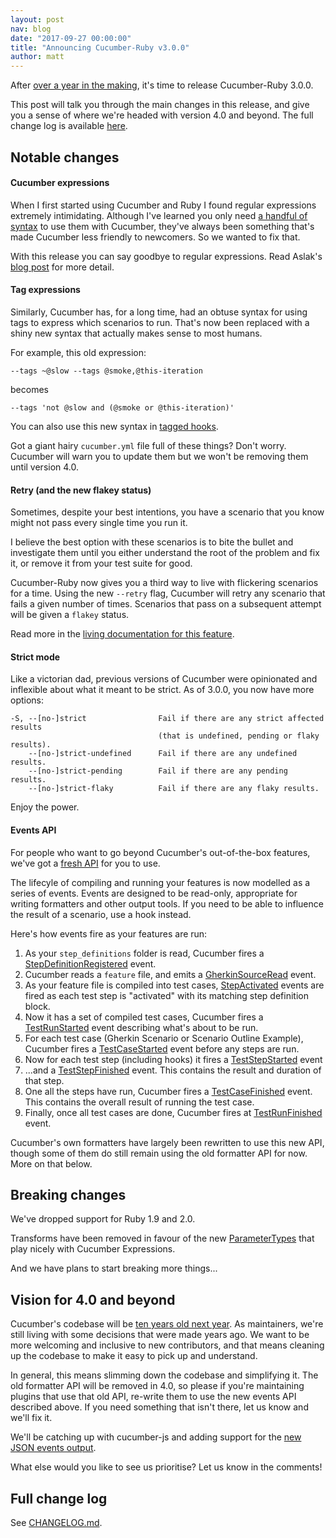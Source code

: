 ```yaml
---
layout: post
nav: blog
date: "2017-09-27 00:00:00"
title: "Announcing Cucumber-Ruby v3.0.0"
author: matt
---
```


After [over a year in the making](https://github.com/cucumber/cucumber-ruby/commit/f719115c2a52165711425508cccbce82d9eefa73), it's time to release Cucumber-Ruby 3.0.0.

This post will talk you through the main changes in this release, and give you a sense of where we're headed with version 4.0 and beyond. The full change log is available [here](https://github.com/cucumber/cucumber-ruby/blob/master/CHANGELOG.md).

Notable changes
---------------

#### Cucumber expressions

When I first started using Cucumber and Ruby I found regular expressions extremely intimidating. Although I've learned you only need [a handful of syntax](http://agileforall.com/just-enough-regular-expressions-for-cucumber/) to use them with Cucumber, they've always been something that's made Cucumber less friendly to newcomers. So we wanted to fix that.

With this release you can say goodbye to regular expressions. Read Aslak's [blog post](https://cucumber.io/blog/2017/07/26/announcing-cucumber-expressions) for more detail.

#### Tag expressions

Similarly, Cucumber has, for a long time, had an obtuse syntax for using tags to express which scenarios to run. That's now been replaced with a shiny new syntax that actually makes sense to most humans.

For example, this old expression:

    --tags ~@slow --tags @smoke,@this-iteration

becomes

    --tags 'not @slow and (@smoke or @this-iteration)'

You can also use this new syntax in [tagged hooks](https://app.cucumber.pro/projects/cucumber-ruby/documents/branch/master/features/docs/writing_support_code/tagged_hooks.feature).

Got a giant hairy `cucumber.yml` file full of these things? Don't worry. Cucumber will warn you to update them but we won't be removing them until version 4.0.

#### Retry (and the new flakey status)

Sometimes, despite your best intentions, you have a scenario that you know might not pass every single time you run it.

I believe the best option with these scenarios is to bite the bullet and investigate them until you either understand the root of the problem and fix it, or remove it from your test suite for good.

Cucumber-Ruby now gives you a third way to live with flickering scenarios for a time. Using the new `--retry` flag, Cucumber will retry any scenario that fails a given number of times. Scenarios that pass on a subsequent attempt will be given a `flakey` status.

Read more in the [living documentation for this feature](https://app.cucumber.pro/projects/cucumber-ruby/documents/branch/master/features/docs/cli/retry_failing_tests.feature).

#### Strict mode

Like a victorian dad, previous versions of Cucumber were opinionated and inflexible about what it meant to be strict. As of 3.0.0, you now have more options:

    -S, --[no-]strict                Fail if there are any strict affected results
                                     (that is undefined, pending or flaky results).
        --[no-]strict-undefined      Fail if there are any undefined results.
        --[no-]strict-pending        Fail if there are any pending results.
        --[no-]strict-flaky          Fail if there are any flaky results.

Enjoy the power.

#### Events API

For people who want to go beyond Cucumber's out-of-the-box features, we've got a [fresh API](http://www.rubydoc.info/github/cucumber/cucumber-ruby/Cucumber/Events) for you to use.

The lifecyle of compiling and running your features is now modelled as a series of events. Events are designed to be read-only, appropriate for writing formatters and other output tools. If you need to be able to influence the result of a scenario, use a hook instead.

Here's how events fire as your features are run:

1. As your `step_definitions` folder is read, Cucumber fires a [StepDefinitionRegistered](https://app.cucumber.pro/projects/cucumber-ruby/documents/branch/master/features/docs/events/step_definition_registered_event.feature) event.
2. Cucumber reads a `feature` file, and emits a [GherkinSourceRead](https://app.cucumber.pro/projects/cucumber-ruby/documents/branch/master/features/docs/events/gherkin_source_read_event.feature) event.
3. As your feature file is compiled into test cases, [StepActivated](https://app.cucumber.pro/projects/cucumber-ruby/documents/branch/master/features/docs/events/step_activated_event.feature) events are fired as each test step is "activated" with its matching step definition block.
4. Now it has a set of compiled test cases, Cucumber fires a [TestRunStarted](https://app.cucumber.pro/projects/cucumber-ruby/documents/branch/master/features/docs/events/test_run_started_event.feature) event describing what's about to be run.
5. For each test case (Gherkin Scenario or Scenario Outline Example), Cucumber fires a [TestCaseStarted](https://app.cucumber.pro/projects/cucumber-ruby/documents/branch/master/features/docs/events/test_case_started_event.feature) event before any steps are run.
6. Now for each test step (including hooks) it fires a [TestStepStarted](https://app.cucumber.pro/projects/cucumber-ruby/documents/branch/master/features/docs/events/test_step_started_event.feature) event
7. ...and a [TestStepFinished]() event. This contains the result and duration of that step.
8. One all the steps have run, Cucumber fires a [TestCaseFinished](https://app.cucumber.pro/projects/cucumber-ruby/documents/branch/master/features/docs/events/test_case_finished_event.feature) event. This contains the overall result of running the test case.
9. Finally, once all test cases are done, Cucumber fires at [TestRunFinished](https://app.cucumber.pro/projects/cucumber-ruby/documents/branch/master/features/docs/events/test_run_finished_event.feature) event.

Cucumber's own formatters have largely been rewritten to use this new API, though some of them do still remain using the old formatter API for now. More on that below.

Breaking changes
----------------

We've dropped support for Ruby 1.9 and 2.0.

Transforms have been removed in favour of the new [ParameterTypes](https://app.cucumber.pro/projects/cucumber-ruby/documents/branch/master/features/docs/writing_support_code/parameter_types.feature) that play nicely with Cucumber Expressions.

And we have plans to start breaking more things...

Vision for 4.0 and beyond
-------------------------

Cucumber's codebase will be [ten years old next year](https://github.com/cucumber/cucumber-ruby/commit/f3292f4023a707099d02602b2bd6c4ca3cec6820). As maintainers, we're still living with some decisions that were made years ago. We want to be more welcoming and inclusive to new contributors, and that means cleaning up the codebase to make it easy to pick up and understand.

In general, this means slimming down the codebase and simplifying it. The old formatter API will be removed in 4.0, so please if you're maintaining plugins that use that old API, re-write them to use the new events API described above. If you need something that isn't there, let us know and we'll fix it.

We'll be catching up with cucumber-js and adding support for the [new JSON events output](https://github.com/cucumber/cucumber/pull/172).

What else would you like to see us prioritise? Let us know in the comments!

Full change log
---------------

See [CHANGELOG.md](https://github.com/cucumber/cucumber-ruby/blob/master/CHANGELOG.md).
